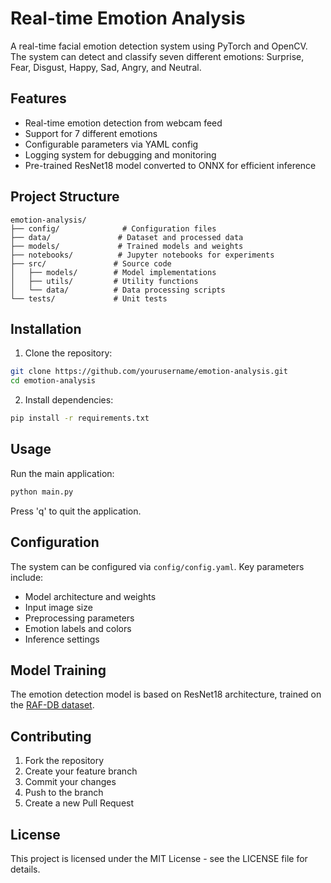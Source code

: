 # Real-time Emotion Analysis

A real-time facial emotion detection system using PyTorch and OpenCV. The system can detect and classify seven different emotions: Surprise, Fear, Disgust, Happy, Sad, Angry, and Neutral.

## Features

- Real-time emotion detection from webcam feed
- Support for 7 different emotions
- Configurable parameters via YAML config
- Logging system for debugging and monitoring
- Pre-trained ResNet18 model converted to ONNX for efficient inference

## Project Structure

```
emotion-analysis/
├── config/              # Configuration files
├── data/               # Dataset and processed data
├── models/             # Trained models and weights
├── notebooks/          # Jupyter notebooks for experiments
├── src/               # Source code
│   ├── models/        # Model implementations
│   ├── utils/         # Utility functions
│   └── data/          # Data processing scripts
└── tests/             # Unit tests
```

## Installation

1. Clone the repository:
```bash
git clone https://github.com/yourusername/emotion-analysis.git
cd emotion-analysis
```

2. Install dependencies:
```bash
pip install -r requirements.txt
```

## Usage

Run the main application:
```bash
python main.py
```

Press 'q' to quit the application.

## Configuration

The system can be configured via `config/config.yaml`. Key parameters include:
- Model architecture and weights
- Input image size
- Preprocessing parameters
- Emotion labels and colors
- Inference settings

## Model Training

The emotion detection model is based on ResNet18 architecture, trained on the [RAF-DB dataset](https://www.kaggle.com/datasets/jonathanoheix/face-expression-recognition-dataset).

## Contributing

1. Fork the repository
2. Create your feature branch
3. Commit your changes
4. Push to the branch
5. Create a new Pull Request

## License

This project is licensed under the MIT License - see the LICENSE file for details.

